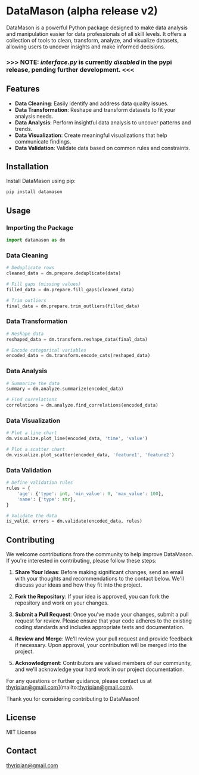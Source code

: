 
# DataMason (alpha release v2)

DataMason is a powerful Python package designed to make data analysis and manipulation easier for data professionals of all skill levels. It offers a collection of tools to clean, transform, analyze, and visualize datasets, allowing users to uncover insights and make informed decisions.

###         >>> NOTE: _interface.py_ is currently _disabled_ in the pypi release, pending further development. <<<

## Features

- **Data Cleaning**: Easily identify and address data quality issues.
- **Data Transformation**: Reshape and transform datasets to fit your analysis needs.
- **Data Analysis**: Perform insightful data analysis to uncover patterns and trends.
- **Data Visualization**: Create meaningful visualizations that help communicate findings.
- **Data Validation**: Validate data based on common rules and constraints.

## Installation

Install DataMason using pip:

```bash
pip install datamason
```

## Usage

### Importing the Package

```python
import datamason as dm
```

### Data Cleaning

```python
# Deduplicate rows
cleaned_data = dm.prepare.deduplicate(data)

# Fill gaps (missing values)
filled_data = dm.prepare.fill_gaps(cleaned_data)

# Trim outliers
final_data = dm.prepare.trim_outliers(filled_data)
```

### Data Transformation

```python
# Reshape data
reshaped_data = dm.transform.reshape_data(final_data)

# Encode categorical variables
encoded_data = dm.transform.encode_cats(reshaped_data)
```

### Data Analysis

```python
# Summarize the data
summary = dm.analyze.summarize(encoded_data)

# Find correlations
correlations = dm.analyze.find_correlations(encoded_data)
```

### Data Visualization

```python
# Plot a line chart
dm.visualize.plot_line(encoded_data, 'time', 'value')

# Plot a scatter chart
dm.visualize.plot_scatter(encoded_data, 'feature1', 'feature2')
```

### Data Validation

```python
# Define validation rules
rules = {
    'age': {'type': int, 'min_value': 0, 'max_value': 100},
    'name': {'type': str},
}

# Validate the data
is_valid, errors = dm.validate(encoded_data, rules)
```

## Contributing

We welcome contributions from the community to help improve DataMason. If you're interested in contributing, please follow these steps:

1. **Share Your Ideas**: Before making significant changes, send an email with your thoughts and recommendations to the contact below. We'll discuss your ideas and how they fit into the project.

2. **Fork the Repository**: If your idea is approved, you can fork the repository and work on your changes.

3. **Submit a Pull Request**: Once you've made your changes, submit a pull request for review. Please ensure that your code adheres to the existing coding standards and includes appropriate tests and documentation.

4. **Review and Merge**: We'll review your pull request and provide feedback if necessary. Upon approval, your contribution will be merged into the project.

5. **Acknowledgment**: Contributors are valued members of our community, and we'll acknowledge your hard work in our project documentation.

For any questions or further guidance, please contact us at thyripian@gmail.com](mailto:thyripian@gmail.com).

Thank you for considering contributing to DataMason!


## License

MIT License

## Contact

thyripian@gmail.com
